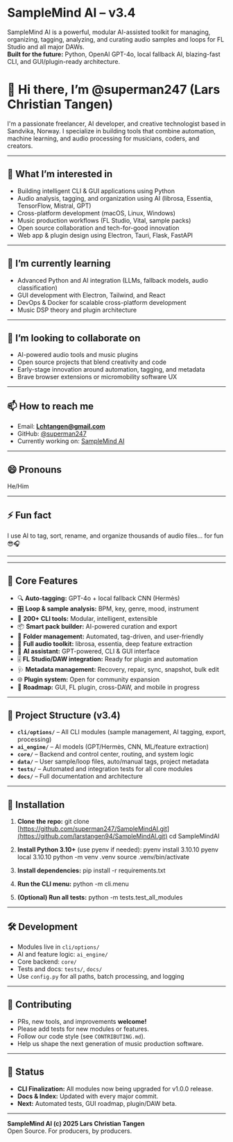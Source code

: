 # SampleMind AI – v3.4

SampleMind AI is a powerful, modular AI-assisted toolkit for managing, organizing, tagging, analyzing, and curating audio samples and loops for FL Studio and all major DAWs.  
**Built for the future:** Python, OpenAI GPT-4o, local fallback AI, blazing-fast CLI, and GUI/plugin-ready architecture.

# 👋 Hi there, I’m @superman247 (Lars Christian Tangen)

I'm a passionate freelancer, AI developer, and creative technologist based in Sandvika, Norway. I specialize in building tools that combine automation, machine learning, and audio processing for musicians, coders, and creators.

---

## 👀 What I’m interested in

- Building intelligent CLI & GUI applications using Python
- Audio analysis, tagging, and organization using AI (librosa, Essentia, TensorFlow, Mistral, GPT)
- Cross-platform development (macOS, Linux, Windows)
- Music production workflows (FL Studio, Vital, sample packs)
- Open source collaboration and tech-for-good innovation
- Web app & plugin design using Electron, Tauri, Flask, FastAPI

---

## 🌱 I’m currently learning

- Advanced Python and AI integration (LLMs, fallback models, audio classification)
- GUI development with Electron, Tailwind, and React
- DevOps & Docker for scalable cross-platform development
- Music DSP theory and plugin architecture

---

## 💞️ I’m looking to collaborate on

- AI-powered audio tools and music plugins
- Open source projects that blend creativity and code
- Early-stage innovation around automation, tagging, and metadata
- Brave browser extensions or micromobility software UX

---

## 📫 How to reach me

- Email: **Lchtangen@gmail.com**
- GitHub: [@superman247](https://github.com/superman247)
- Currently working on: [SampleMind AI](https://github.com/superman247/SampleMind-AI-V3)

---

## 😄 Pronouns
He/Him

---

## ⚡ Fun fact

I use AI to tag, sort, rename, and organize thousands of audio files... for fun 😎🎧

---

<!---
superman247/superman247 is a ✨ special ✨ repository because its `README.md` (this file) appears on your GitHub profile.
You can click the Preview link to take a look at your changes.
--->


---

## 🧠 Core Features

- 🔍 **Auto-tagging:** GPT-4o + local fallback CNN (Hermès)
- 🎛️ **Loop & sample analysis:** BPM, key, genre, mood, instrument
- 🧱 **200+ CLI tools:** Modular, intelligent, extensible
- 📦 **Smart pack builder:** AI-powered curation and export
- 📂 **Folder management:** Automated, tag-driven, and user-friendly
- 🧪 **Full audio toolkit:** librosa, essentia, deep feature extraction
- 🧠 **AI assistant:** GPT-powered, CLI & GUI interface
- 🎚️ **FL Studio/DAW integration:** Ready for plugin and automation
- 🩺 **Metadata management:** Recovery, repair, sync, snapshot, bulk edit
- 🌐 **Plugin system:** Open for community expansion
- 🚀 **Roadmap:** GUI, FL plugin, cross-DAW, and mobile in progress

---

## 📁 Project Structure (v3.4)

- **`cli/options/`** – All CLI modules (sample management, AI tagging, export, processing)
- **`ai_engine/`** – AI models (GPT/Hermès, CNN, ML/feature extraction)
- **`core/`** – Backend and control center, routing, and system logic
- **`data/`** – User sample/loop files, auto/manual tags, project metadata
- **`tests/`** – Automated and integration tests for all core modules
- **`docs/`** – Full documentation and architecture

---

## 🧩 Installation

1. **Clone the repo:**
    git clone [https://github.com/superman247/SampleMindAI.git](https://github.com/larstangen94/SampleMindAI.git)
    cd SampleMindAI

2. **Install Python 3.10+** (use pyenv if needed):
    pyenv install 3.10.10
    pyenv local 3.10.10
    python -m venv .venv
    source .venv/bin/activate

3. **Install dependencies:**
    pip install -r requirements.txt

4. **Run the CLI menu:**
    python -m cli.menu

5. **(Optional) Run all tests:**
    python -m tests.test_all_modules

---

## 🛠️ Development

- Modules live in `cli/options/`
- AI and feature logic: `ai_engine/`
- Core backend: `core/`
- Tests and docs: `tests/`, `docs/`
- Use `config.py` for all paths, batch processing, and logging

---

## 🔄 Contributing

- PRs, new tools, and improvements **welcome!**
- Please add tests for new modules or features.
- Follow our code style (see `CONTRIBUTING.md`).
- Help us shape the next generation of music production software.

---

## 📣 Status

- **CLI Finalization:** All modules now being upgraded for v1.0.0 release.
- **Docs & Index:** Updated with every major commit.
- **Next:** Automated tests, GUI roadmap, plugin/DAW beta.

---

**SampleMind AI (c) 2025 Lars Christian Tangen**  
Open Source. For producers, by producers.
